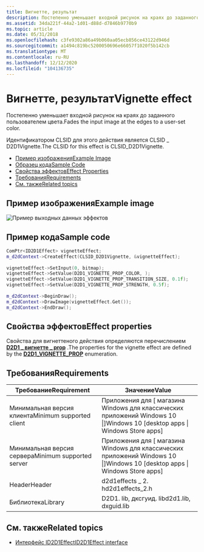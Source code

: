 ```yaml
---
title: Вигнетте, результат
description: Постепенно уменьшает входной рисунок на краях до заданного пользователем цвета.
ms.assetid: 34da221f-44a2-1d01-d88d-d7846b9770b9
ms.topic: article
ms.date: 05/31/2018
ms.openlocfilehash: c3fe9302a86a49b060aa05ecb856ce43122d946d
ms.sourcegitcommit: a1494c819bc5200050696e66057f1020f5b142cb
ms.translationtype: MT
ms.contentlocale: ru-RU
ms.lasthandoff: 12/12/2020
ms.locfileid: "104136735"
---
```

# <a name="vignette-effect"></a><span data-ttu-id="5f8a9-103">Вигнетте, результат</span><span class="sxs-lookup"><span data-stu-id="5f8a9-103">Vignette effect</span></span>

<span data-ttu-id="5f8a9-104">Постепенно уменьшает входной рисунок на краях до заданного пользователем цвета.</span><span class="sxs-lookup"><span data-stu-id="5f8a9-104">Fades the input image at the edges to a user-set color.</span></span>

<span data-ttu-id="5f8a9-105">Идентификатором CLSID для этого действия является CLSID \_ D2D1Vignette.</span><span class="sxs-lookup"><span data-stu-id="5f8a9-105">The CLSID for this effect is CLSID\_D2D1Vignette.</span></span>

-   [<span data-ttu-id="5f8a9-106">Пример изображения</span><span class="sxs-lookup"><span data-stu-id="5f8a9-106">Example Image</span></span>](#example-image)
-   [<span data-ttu-id="5f8a9-107">Образец кода</span><span class="sxs-lookup"><span data-stu-id="5f8a9-107">Sample Code</span></span>](#sample-code)
-   [<span data-ttu-id="5f8a9-108">Свойства эффектов</span><span class="sxs-lookup"><span data-stu-id="5f8a9-108">Effect Properties</span></span>](#effect-properties)
-   [<span data-ttu-id="5f8a9-109">Требования</span><span class="sxs-lookup"><span data-stu-id="5f8a9-109">Requirements</span></span>](#requirements)
-   [<span data-ttu-id="5f8a9-110">См. также</span><span class="sxs-lookup"><span data-stu-id="5f8a9-110">Related topics</span></span>](#related-topics)

## <a name="example-image"></a><span data-ttu-id="5f8a9-111">Пример изображения</span><span class="sxs-lookup"><span data-stu-id="5f8a9-111">Example image</span></span>

![Пример выходных данных эффектов](images/vignette-effect.png)

## <a name="sample-code"></a><span data-ttu-id="5f8a9-113">Пример кода</span><span class="sxs-lookup"><span data-stu-id="5f8a9-113">Sample code</span></span>

```cpp
ComPtr<ID2D1Effect> vignetteEffect;
m_d2dContext->CreateEffect(CLSID_D2D1Vignette, &vignetteEffect);
 
vignetteEffect->SetInput(0, bitmap);
vignetteEffect->SetValue(D2D1_VIGNETTE_PROP_COLOR, );
vignetteEffect->SetValue(D2D1_VIGNETTE_PROP_TRANSITION_SIZE, 0.1f);
vignetteEffect->SetValue(D2D1_VIGNETTE_PROP_STRENGTH, 0.5f);
 
m_d2dContext->BeginDraw();
m_d2dContext->DrawImage(vignetteEffect.Get());
m_d2dContext->EndDraw();
```

## <a name="effect-properties"></a><span data-ttu-id="5f8a9-114">Свойства эффектов</span><span class="sxs-lookup"><span data-stu-id="5f8a9-114">Effect properties</span></span>

<span data-ttu-id="5f8a9-115">Свойства для вигнеттеного действия определяются перечислением [**D2D1 \_ вигнетте \_ prop**](/windows/desktop/api/d2d1effects_2/ne-d2d1effects_2-d2d1_vignette_prop) .</span><span class="sxs-lookup"><span data-stu-id="5f8a9-115">The properties for the vignette effect are defined by the [**D2D1\_VIGNETTE\_PROP**](/windows/desktop/api/d2d1effects_2/ne-d2d1effects_2-d2d1_vignette_prop) enumeration.</span></span>

## <a name="requirements"></a><span data-ttu-id="5f8a9-116">Требования</span><span class="sxs-lookup"><span data-stu-id="5f8a9-116">Requirements</span></span>

| <span data-ttu-id="5f8a9-117">Требование</span><span class="sxs-lookup"><span data-stu-id="5f8a9-117">Requirement</span></span> | <span data-ttu-id="5f8a9-118">Значение</span><span class="sxs-lookup"><span data-stu-id="5f8a9-118">Value</span></span> |
|--------------------------|---------------------------------------------------|
| <span data-ttu-id="5f8a9-119">Минимальная версия клиента</span><span class="sxs-lookup"><span data-stu-id="5f8a9-119">Minimum supported client</span></span> | <span data-ttu-id="5f8a9-120">Приложения для \[ магазина Windows для классических приложений Windows 10 \|\]</span><span class="sxs-lookup"><span data-stu-id="5f8a9-120">Windows 10 \[desktop apps \| Windows Store apps\]</span></span> |
| <span data-ttu-id="5f8a9-121">Минимальная версия сервера</span><span class="sxs-lookup"><span data-stu-id="5f8a9-121">Minimum supported server</span></span> | <span data-ttu-id="5f8a9-122">Приложения для \[ магазина Windows для классических приложений Windows 10 \|\]</span><span class="sxs-lookup"><span data-stu-id="5f8a9-122">Windows 10 \[desktop apps \| Windows Store apps\]</span></span> |
| <span data-ttu-id="5f8a9-123">Header</span><span class="sxs-lookup"><span data-stu-id="5f8a9-123">Header</span></span>                   | <span data-ttu-id="5f8a9-124">d2d1effects \_ 2. h</span><span class="sxs-lookup"><span data-stu-id="5f8a9-124">d2d1effects\_2.h</span></span>                                  |
| <span data-ttu-id="5f8a9-125">Библиотека</span><span class="sxs-lookup"><span data-stu-id="5f8a9-125">Library</span></span>                  | <span data-ttu-id="5f8a9-126">D2D1. lib, дксгуид. lib</span><span class="sxs-lookup"><span data-stu-id="5f8a9-126">d2d1.lib, dxguid.lib</span></span>                              |

## <a name="related-topics"></a><span data-ttu-id="5f8a9-127">См. также</span><span class="sxs-lookup"><span data-stu-id="5f8a9-127">Related topics</span></span>

* [<span data-ttu-id="5f8a9-128">Интерфейс ID2D1Effect</span><span class="sxs-lookup"><span data-stu-id="5f8a9-128">ID2D1Effect interface</span></span>](/windows/desktop/api/d2d1_1/nn-d2d1_1-id2d1effect)

